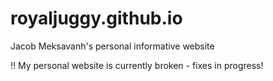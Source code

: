 # royaljuggy.github.io
Jacob Meksavanh's personal informative website

!! My personal website is currently broken - fixes in progress!
